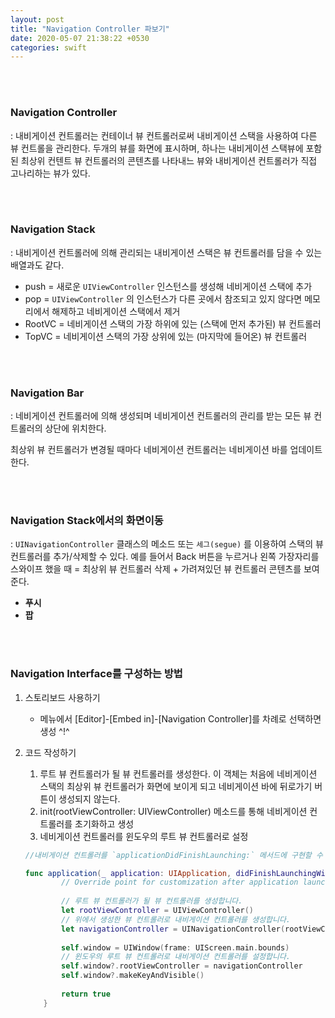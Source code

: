 ```yaml
---
layout: post
title: "Navigation Controller 파보기"
date: 2020-05-07 21:38:22 +0530
categories: swift
---
```

<br>

<br>

### Navigation Controller 

: 내비게이션 컨트롤러는 컨테이너 뷰 컨트롤러로써 내비게이션 스택을 사용하여 다른 뷰 컨트롤을 관리한다. 두개의 뷰를 화면에 표시하며, 하나는 내비게이션 스택뷰에 포함된 최상위 컨텐트 뷰 컨트롤러의 콘텐츠를 나타내느 뷰와 내비게이션 컨트롤러가 직접 고나리하는 뷰가 있다.

<br>

<br>

### Navigation Stack

: 내비게이션 컨트롤러에 의해 관리되는 내비게이션 스택은 뷰 컨트롤러를 담을 수 있는 배열과도 같다. 

- push = 새로운 <code>UIViewController</code> 인스턴스를 생성해 네비게이션 스택에 추가
- pop = <code>UIViewController</code> 의 인스턴스가 다른 곳에서 참조되고 있지 않다면 메모리에서 해제하고 네비게이션 스택에서 제거
- RootVC = 네비게이션 스택의 가장 하위에 있는 (스택에 먼저 추가된) 뷰 컨트롤러
- TopVC = 네비게이션 스택의 가장 상위에 있는 (마지막에 들어온) 뷰 컨트롤러

<br>

<br>

### Navigation Bar

: 네비게이션 컨트롤러에 의해 생성되며 네비게이션 컨트롤러의 관리를 받는 모든 뷰 컨트롤러의 상단에 위치한다.

최상위 뷰 컨트롤러가 변경될 때마다 네비게이션 컨트롤러는 네비게이션 바를 업데이트한다.

<br>

<Br>

### Navigation Stack에서의 화면이동

: <code>UINavigationController</code> 클래스의 메소드 또는 <code>세그(segue)</code> 를 이용하여 스택의 뷰 컨트롤러를 추가/삭제할 수 있다. 예를 들어서 Back 버튼을 누르거나 왼쪽 가장자리를 스와이프 했을 때 = 최상위 뷰 컨트롤러 삭제 + 가려져있던 뷰 컨트롤러 콘텐츠를 보여준다.

- __푸시__
- __팝__

<br>

<Br>

### Navigation Interface를 구성하는 방법

1. 스토리보드 사용하기

   - 메뉴에서 [Editor]-[Embed in]-[Navigation Controller]를 차례로 선택하면 생성 ^!^

2. 코드 작성하기

   1. 루트 뷰 컨트롤러가 될 뷰 컨트롤러를 생성한다. 이 객체는 처음에 네비게이션 스택의 최상위 뷰 컨트롤러가 화면에 보이게 되고 네비게이션 바에 뒤로가기 버튼이 생성되지 않는다.
   2. init(rootViewController: UIViewController) 메소드를 통해 네비게이션 컨트롤러를 초기화하고 생성
   3. 네비게이션 컨트롤러를 윈도우의 루트 뷰 컨트롤러로 설정

   ```swift
   //내비게이션 컨트롤러를 `applicationDidFinishLaunching:` 메서드에 구현할 수 있습니다.
   
   func application(_ application: UIApplication, didFinishLaunchingWithOptions launchOptions: [UIApplicationLaunchOptionsKey: Any]?) -> Bool {
           // Override point for customization after application launch.
           
           // 루트 뷰 컨트롤러가 될 뷰 컨트롤러를 생성합니다.
           let rootViewController = UIViewController()
           // 위에서 생성한 뷰 컨트롤러로 내비게이션 컨트롤러를 생성합니다.
           let navigationController = UINavigationController(rootViewController: rootViewController)
           
           self.window = UIWindow(frame: UIScreen.main.bounds)
           // 윈도우의 루트 뷰 컨트롤러로 내비게이션 컨트롤러를 설정합니다.
           self.window?.rootViewController = navigationController
           self.window?.makeKeyAndVisible()
           
           return true
       }
   ```

    

   

   

